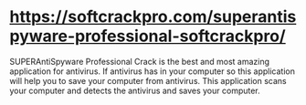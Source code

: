 # https://softcrackpro.com/superantispyware-professional-softcrackpro/
SUPERAntiSpyware Professional Crack is the best and most amazing application for antivirus. If antivirus has in your computer so this application will help you to save your computer from antivirus. This application scans your computer and detects the antivirus and saves your computer.
